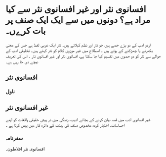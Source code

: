 # افسانوی نثر اور  غیر افسانوی نثر سے کیا مراد ہے؟ دونوں میں سے ایک ایک صنف پر بات کرےں۔
اردو ادب کے دو بڑے حصے ہیں جو نثر اور نظم کہلاتے ہیں۔ نثر ایک عربی لفظ ہے جس کے معنی بکھرنے  یا چھڑکنے کے ہوتے ہیں ۔ اصطلاح میں غیر موزوں کلام  کو نثر کہتے ہیں۔ تخلیقی ادب کے حوالے سے نثر کو دو حصوں میں تقسیم کیا جا سکتا ہے، افسانوی نثر اور غیر افسانوی نثر ۔  اس کی تعریف  نیچے دی جا رہی ہے۔

## افسانوی  نثر


###  ناول

## غیر افسانوی نثر
 غیر افسانوی ادب میں قصہ بیان کرنے کے بجائے ادیب، زندگی میں در پیش حقیقی واقعات کو اپنے احساسات، اختیار کردہ مخصوص صنف کی ہیئت کے دائرہ کار میں پیش کرتا ہے ۔

### سفرنامہ
افسانوی نثر افلاطون۔